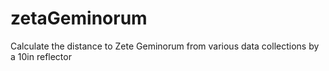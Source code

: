 zetaGeminorum
=============

Calculate the distance to Zete Geminorum from various data collections by a 10in reflector
